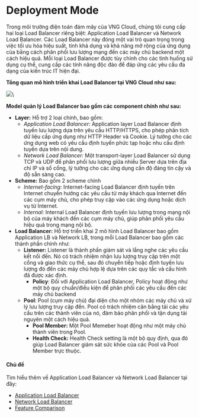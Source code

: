 # Deployment Mode

Trong môi trường điện toán đám mây của VNG Cloud, chúng tôi cung cấp hai loại Load Balancer riêng biệt: Application Load Balancer và Network Load Balancer. Các Load Balancer này đóng một vai trò quan trọng trong việc tối ưu hóa hiệu suất, tính khả dụng và khả năng mở rộng của ứng dụng của bằng cách phân phối lưu lượng mạng đến các máy chủ backend một cách hiệu quả. Mỗi loại Load Balancer được tùy chỉnh cho các tình huống sử dụng cụ thể, cung cấp các tính năng độc đáo để đáp ứng các yêu cầu đa dạng của kiến trúc IT hiện đại.

**Tổng quan mô hình triển khai Load Balancer tại VNG Cloud như sau:**

![](https://docs.vngcloud.vn/download/attachments/64553364/overview.drawio.png?version=1\&modificationDate=1693286486000\&api=v2)\


**Model quản lý Load Balancer bao gồm các component chính như sau:**

* **Layer:** Hỗ trợ 2 loại chính, bao gồm:
  * _Application Load Balancer:_ Application layer Load Balancer định tuyến lưu lượng dựa trên yêu cầu HTTP/HTTPS, cho phép phân tích dữ liệu cấp ứng dụng như HTTP Header và Cookie. Lý tưởng cho các ứng dụng web có yêu cầu định tuyến phức tạp hoặc nhu cầu định tuyến dựa trên nội dung.
  * _Network Load Balancer:_ Một transport-layer Load Balancer sử dụng TCP và UDP để phân phối lưu lượng giữa nhiều Server dựa trên địa chỉ IP và số cổng, lý tưởng cho các ứng dụng cần độ đáng tin cậy và độ sẵn sàng cao.
* **Scheme:** Bao gồm 2 scheme chính
  * _Internet-facing:_ Internet-facing Load Balancer định tuyến trên Internet chuyển hướng các yêu cầu từ máy khách qua Internet đến các cụm máy chủ, cho phép truy cập vào các ứng dụng hoặc dịch vụ từ Internet.
  * _Internal:_ Internal Load Balancer định tuyến lưu lượng trong mạng nội bộ của máy khách đến các cụm máy chủ, giúp phân phối yêu cầu hiệu quả trong mạng nội bộ.
* **Load Balancer:** Hỗ trợ triển khai 2 mô hình Load Balancer bao gồm Application LB và Network LB, trong mỗi Load Balancer bao gồm các thành phần chính như:
  * **Listener:** Listener là thành phần giám sát và lắng nghe các yêu cầu kết nối đến. Nó có trách nhiệm nhận lưu lượng truy cập trên một cổng và giao thức cụ thể, sau đó chuyển tiếp hoặc định tuyến lưu lượng đó đến các máy chủ hợp lệ dựa trên các quy tắc và cấu hình đã được xác định.
    * **Policy**: Đối với Application Load Balancer, Policy hoạt động như một bộ quy chuẩn/điều kiện để phân phối các yêu cầu đến các máy chủ backend
  * **Pool**: Pool (cụm máy chủ) đại diện cho một nhóm các máy chủ và xử lý lưu lượng truy cập đến. Pool có trách nhiệm cân bằng tải các yêu cầu trên các thành viên của nó, đảm bảo phân phối và tận dụng tài nguyên một cách hiệu quả.
    * **Pool Member:** Một Pool Memeber hoạt động như một máy chủ thành viên trong Pool.
    * **Health Check:** Health Check setting là một bộ quy định, qua đó giúp Load Balancer giám sát sức khỏe của các Pool và Pool Member trực thuộc.

#### Chủ đề <a href="#deploymentmode-chude" id="deploymentmode-chude"></a>

Tìm hiểu thêm về Application Load Balancer và Network Load Balancer tại đây:

* [Application Load Balancer](https://docs.vngcloud.vn/display/vServer/Application+Load+Balancer)
* [Network Load Balancer](https://docs.vngcloud.vn/display/vServer/Network+Load+Balancer)
* [Feature Comparison](https://docs.vngcloud.vn/display/vServer/Feature+Comparison)
